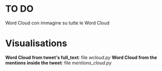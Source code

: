 # TO DO
Word Cloud con immagine su tutte le Word Cloud

# Visualisations
<b>Word Cloud from tweet's full_text</b>: file <i>wcloud.py</i>
<b>Word Cloud from the mentions inside the tweet</b>: file <i>mentions_cloud.py</i>